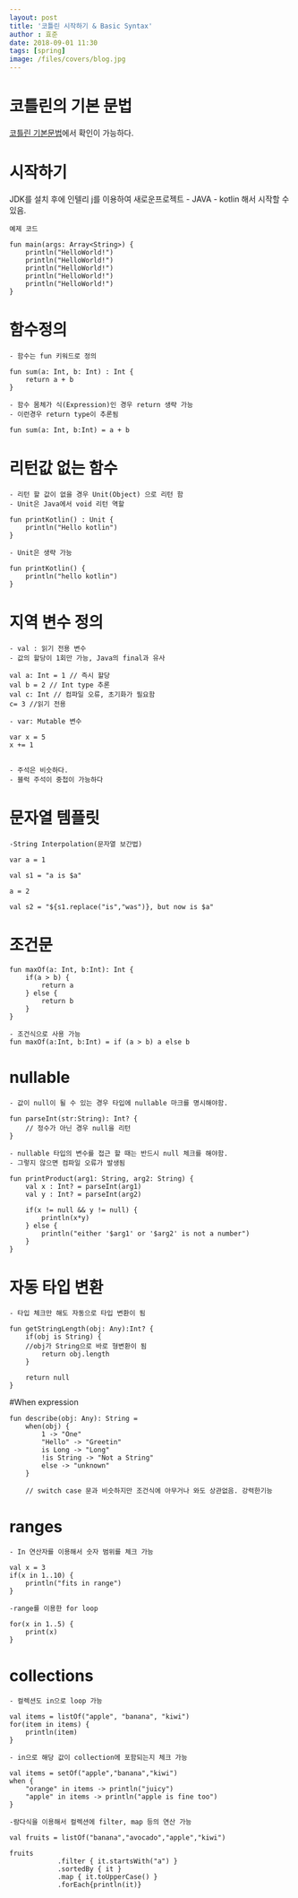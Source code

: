 ```yaml
---
layout: post
title: '코틀린 시작하기 & Basic Syntax'
author : 효준
date: 2018-09-01 11:30
tags: [spring]
image: /files/covers/blog.jpg
---
```


# 코틀린의 기본 문법
<a href="https://kotlinlang.org/docs/reference/basic-syntax.html">코틀린 기본문법</a>에서 확인이 가능하다.

# 시작하기

JDK를 설치 후에 인텔리 j를 이용하여 새로운프로젝트 - JAVA - kotlin 해서 시작할 수 있음.

    예제 코드

    fun main(args: Array<String>) {
        println("HelloWorld!")
        println("HelloWorld!")
        println("HelloWorld!")
        println("HelloWorld!")
        println("HelloWorld!")
    }

# 함수정의

    - 함수는 fun 키워드로 정의

    fun sum(a: Int, b: Int) : Int {
        return a + b
    }

    - 함수 몸체가 식(Expression)인 경우 return 생략 가능
    - 이런경우 return type이 추론됨

    fun sum(a: Int, b:Int) = a + b



# 리턴값 없는 함수

    - 리턴 할 값이 없을 경우 Unit(Object) 으로 리턴 함
    - Unit은 Java에서 void 리턴 역할

    fun printKotlin() : Unit {
        println("Hello kotlin")
    }

    - Unit은 생략 가능

    fun printKotlin() {
        println("hello kotlin")
    }

# 지역 변수 정의

    - val : 읽기 전용 변수
    - 값의 할당이 1회만 가능, Java의 final과 유사

    val a: Int = 1 // 즉시 할당
    val b = 2 // Int type 추론
    val c: Int // 컴파일 오류, 초기화가 필요함
    c= 3 //읽기 전용

    - var: Mutable 변수

    var x = 5
    x += 1


    - 주석은 비슷하다.
    - 블럭 주석이 중첩이 가능하다




# 문자열 템플릿

    -String Interpolation(문자열 보간법)

    var a = 1

    val s1 = "a is $a"

    a = 2

    val s2 = "${s1.replace("is","was")}, but now is $a"



# 조건문

    fun maxOf(a: Int, b:Int): Int {
        if(a > b) {
            return a
        } else {
            return b
        }
    }

    - 조건식으로 사용 가능
    fun maxOf(a:Int, b:Int) = if (a > b) a else b


# nullable

    - 값이 null이 될 수 있는 경우 타입에 nullable 마크를 명시해야함.

    fun parseInt(str:String): Int? {
        // 정수가 아닌 경우 null을 리턴
    }

    - nullable 타입의 변수를 접근 할 때는 반드시 null 체크를 해야함.
    - 그렇지 않으면 컴파일 오류가 발생됨

    fun printProduct(arg1: String, arg2: String) {
        val x : Int? = parseInt(arg1)
        val y : Int? = parseInt(arg2)

        if(x != null && y != null) {
            println(x*y)
        } else {
            println("either '$arg1' or '$arg2' is not a number")
        }
    }


# 자동 타입 변환

    - 타입 체크만 해도 자동으로 타입 변환이 됨

    fun getStringLength(obj: Any):Int? {
        if(obj is String) {
        //obj가 String으로 바로 형변환이 됨
            return obj.length
        }

        return null
    }


#When expression

    fun describe(obj: Any): String =
        when(obj) {
            1 -> "One"
            "Hello" -> "Greetin"
            is Long -> "Long"
            !is String -> "Not a String"
            else -> "unknown"
        }

        // switch case 문과 비슷하지만 조건식에 아무거나 와도 상관없음. 강력한기능

# ranges

    - In 연산자를 이용해서 숫자 범위를 체크 가능

    val x = 3
    if(x in 1..10) {
        println("fits in range")
    }

    -range를 이용한 for loop

    for(x in 1..5) {
        print(x)
    }


# collections

    - 컬렉션도 in으로 loop 가능

    val items = listOf("apple", "banana", "kiwi")
    for(item in items) {
        println(item)
    }

    - in으로 해당 값이 collection에 포함되는지 체크 가능

    val items = setOf("apple","banana","kiwi")
    when {
        "orange" in items -> println("juicy")
        "apple" in items -> println("apple is fine too")
    }

    -람다식을 이용해서 컬렉션에 filter, map 등의 연산 가능

    val fruits = listOf("banana","avocado","apple","kiwi")

    fruits
                .filter { it.startsWith("a") }
                .sortedBy { it }
                .map { it.toUpperCase() }
                .forEach{println(it)}